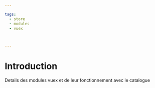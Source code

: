 ```yaml
---

tags:
  - store
  - modules
  - vuex



---
```


# Introduction

Details des modules vuex et de leur fonctionnement avec le catalogue

